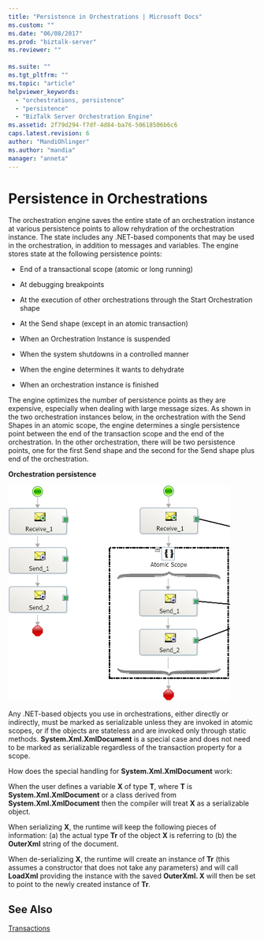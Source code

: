 ```yaml
---
title: "Persistence in Orchestrations | Microsoft Docs"
ms.custom: ""
ms.date: "06/08/2017"
ms.prod: "biztalk-server"
ms.reviewer: ""

ms.suite: ""
ms.tgt_pltfrm: ""
ms.topic: "article"
helpviewer_keywords: 
  - "orchestrations, persistence"
  - "persistence"
  - "BizTalk Server Orchestration Engine"
ms.assetid: 2f79d294-f7df-4d84-ba76-50618506b6c6
caps.latest.revision: 6
author: "MandiOhlinger"
ms.author: "mandia"
manager: "anneta"
---
```

# Persistence in Orchestrations
The orchestration engine saves the entire state of an orchestration instance at various persistence points to allow rehydration of the orchestration instance. The state includes any .NET-based components that may be used in the orchestration, in addition to messages and variables. The engine stores state at the following persistence points:  
  
-   End of a transactional scope (atomic or long running)  
  
-   At debugging breakpoints  
  
-   At the execution of other orchestrations through the Start Orchestration shape  
  
-   At the Send shape (except in an atomic transaction)  
  
-   When an Orchestration Instance is suspended  
  
-   When the system shutdowns in a controlled manner  
  
-   When the engine determines it wants to dehydrate  
  
-   When an orchestration instance is finished  
  
 The engine optimizes the number of persistence points as they are expensive, especially when dealing with large message sizes. As shown in the two orchestration instances below, in the orchestration with the Send Shapes in an atomic scope, the engine determines a single persistence point between the end of the transaction scope and the end of the orchestration. In the other orchestration, there will be two persistence points, one for the first Send shape and the second for the Send shape plus end of the orchestration.  
  
 **Orchestration persistence**  
  
 ![Orchestration persistence](../core/media/bts-trans-orch-fig2.gif "BTS_Trans_Orch_Fig2")  
  
 Any .NET-based objects you use in orchestrations, either directly or indirectly, must be marked as serializable unless they are invoked in atomic scopes, or if the objects are stateless and are invoked only through static methods. **System.Xml.XmlDocument** is a special case and does not need to be marked as serializable regardless of the transaction property for a scope.  
  
 How does the special handling for **System.Xml.XmlDocument** work:  
  
 When the user defines a variable **X** of type **T**, where **T** is **System.Xml.XmlDocument** or a class derived from **System.Xml.XmlDocument** then the compiler will treat **X** as a serializable object.  
  
 When serializing **X**, the runtime will keep the following pieces of information: (a) the actual type **Tr** of the object **X** is referring to (b) the **OuterXml** string of the document.  
  
 When de-serializing **X**, the runtime will create an instance of **Tr** (this assumes a constructor that does not take any parameters) and will call **LoadXml** providing the instance with the saved **OuterXml.  X** will then be set to point to the newly created instance of **Tr**.  
  
## See Also  
 [Transactions](../core/transactions.md)